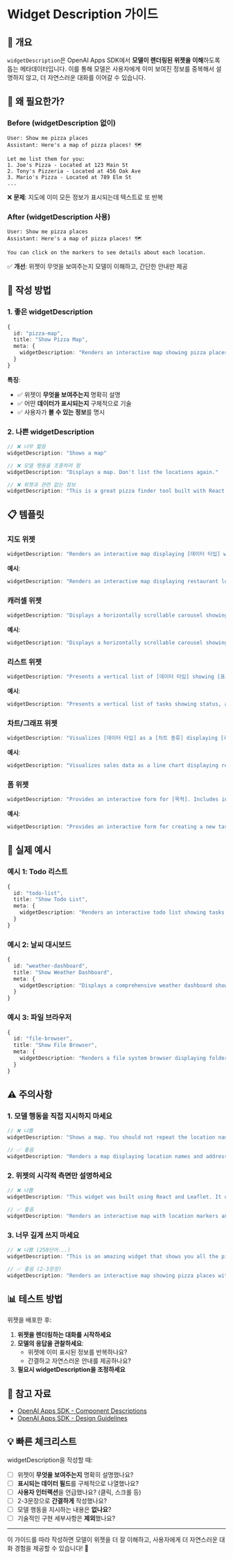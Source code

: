 # Widget Description 가이드

## 📖 개요

`widgetDescription`은 OpenAI Apps SDK에서 **모델이 렌더링된 위젯을 이해**하도록 돕는 메타데이터입니다. 이를 통해 모델은 사용자에게 이미 보여진 정보를 중복해서 설명하지 않고, 더 자연스러운 대화를 이어갈 수 있습니다.

## 🎯 왜 필요한가?

### Before (widgetDescription 없이)
```
User: Show me pizza places
Assistant: Here's a map of pizza places! 🗺️

Let me list them for you:
1. Joe's Pizza - Located at 123 Main St
2. Tony's Pizzeria - Located at 456 Oak Ave
3. Mario's Pizza - Located at 789 Elm St
...
```
❌ **문제**: 지도에 이미 모든 정보가 표시되는데 텍스트로 또 반복

### After (widgetDescription 사용)
```
User: Show me pizza places
Assistant: Here's a map of pizza places! 🗺️

You can click on the markers to see details about each location.
```
✅ **개선**: 위젯이 무엇을 보여주는지 모델이 이해하고, 간단한 안내만 제공

## 📝 작성 방법

### 1. 좋은 widgetDescription

```typescript
{
  id: "pizza-map",
  title: "Show Pizza Map",
  meta: {
    widgetDescription: "Renders an interactive map showing pizza places with markers and location details. Displays information about the selected pizza topping."
  }
}
```

**특징**:
- ✅ 위젯이 **무엇을 보여주는지** 명확히 설명
- ✅ 어떤 **데이터가 표시되는지** 구체적으로 기술
- ✅ 사용자가 **볼 수 있는 정보**를 명시

### 2. 나쁜 widgetDescription

```typescript
// ❌ 너무 짧음
widgetDescription: "Shows a map"

// ❌ 모델 행동을 조종하려 함
widgetDescription: "Displays a map. Don't list the locations again."

// ❌ 위젯과 관련 없는 정보
widgetDescription: "This is a great pizza finder tool built with React."
```

## 📋 템플릿

### 지도 위젯
```typescript
widgetDescription: "Renders an interactive map displaying [데이터 타입] with [표시되는 정보]. Users can interact with markers to see [상세 정보]."
```

**예시**:
```typescript
widgetDescription: "Renders an interactive map displaying restaurant locations with names, ratings, and addresses. Users can interact with markers to see detailed information about each restaurant."
```

### 캐러셀 위젯
```typescript
widgetDescription: "Displays a horizontally scrollable carousel showing [데이터 타입] with [표시 항목]. Each item shows [정보 리스트]."
```

**예시**:
```typescript
widgetDescription: "Displays a horizontally scrollable carousel showing product listings with images, prices, and ratings. Each item shows the product name, current price, and customer rating."
```

### 리스트 위젯
```typescript
widgetDescription: "Presents a vertical list of [데이터 타입] showing [표시 필드]. Each entry includes [정보 리스트]."
```

**예시**:
```typescript
widgetDescription: "Presents a vertical list of tasks showing status, assignee, and due date. Each entry includes a checkbox for completion and a link to detailed view."
```

### 차트/그래프 위젯
```typescript
widgetDescription: "Visualizes [데이터 타입] as a [차트 종류] displaying [축 정보]. Shows [표시되는 인사이트]."
```

**예시**:
```typescript
widgetDescription: "Visualizes sales data as a line chart displaying revenue over time. Shows monthly trends, peaks, and comparison with previous year."
```

### 폼 위젯
```typescript
widgetDescription: "Provides an interactive form for [목적]. Includes input fields for [필드 리스트] and allows users to [가능한 액션]."
```

**예시**:
```typescript
widgetDescription: "Provides an interactive form for creating a new task. Includes input fields for title, description, assignee, and due date, and allows users to save or cancel."
```

## 🎨 실제 예시

### 예시 1: Todo 리스트
```typescript
{
  id: "todo-list",
  title: "Show Todo List",
  meta: {
    widgetDescription: "Renders an interactive todo list showing tasks with their completion status, priority, and due dates. Users can check off items and see task details inline."
  }
}
```

### 예시 2: 날씨 대시보드
```typescript
{
  id: "weather-dashboard",
  title: "Show Weather Dashboard",
  meta: {
    widgetDescription: "Displays a comprehensive weather dashboard showing current conditions, 7-day forecast, temperature graphs, and precipitation chances. Includes hourly breakdown and weather alerts if any."
  }
}
```

### 예시 3: 파일 브라우저
```typescript
{
  id: "file-browser",
  title: "Show File Browser",
  meta: {
    widgetDescription: "Renders a file system browser displaying folders and files with icons, names, sizes, and modification dates. Users can navigate folders and see file previews on hover."
  }
}
```

## ⚠️ 주의사항

### 1. 모델 행동을 직접 지시하지 마세요
```typescript
// ❌ 나쁨
widgetDescription: "Shows a map. You should not repeat the location names."

// ✅ 좋음
widgetDescription: "Renders a map displaying location names and addresses for all listed places."
```

### 2. 위젯의 시각적 측면만 설명하세요
```typescript
// ❌ 나쁨
widgetDescription: "This widget was built using React and Leaflet. It queries our API."

// ✅ 좋음
widgetDescription: "Renders an interactive map with location markers and info popups."
```

### 3. 너무 길게 쓰지 마세요
```typescript
// ❌ 나쁨 (250단어...)
widgetDescription: "This is an amazing widget that shows you all the pizza places in your area. It has been carefully designed with user experience in mind and includes..."

// ✅ 좋음 (2-3문장)
widgetDescription: "Renders an interactive map showing pizza places with ratings and locations. Users can click markers to see detailed information."
```

## 📊 테스트 방법

위젯을 배포한 후:

1. **위젯을 렌더링하는 대화를 시작하세요**
2. **모델의 응답을 관찰하세요**:
   - 위젯에 이미 표시된 정보를 반복하나요?
   - 간결하고 자연스러운 안내를 제공하나요?
3. **필요시 widgetDescription을 조정하세요**

## 🔗 참고 자료

- [OpenAI Apps SDK - Component Descriptions](https://developers.openai.com/apps-sdk/build/mcp-server#add-component-descriptions)
- [OpenAI Apps SDK - Design Guidelines](https://developers.openai.com/apps-sdk/core-concepts/design-guidelines)

## 💡 빠른 체크리스트

widgetDescription을 작성할 때:

- [ ] 위젯이 **무엇을 보여주는지** 명확히 설명했나요?
- [ ] **표시되는 데이터 필드**를 구체적으로 나열했나요?
- [ ] **사용자 인터랙션**을 언급했나요? (클릭, 스크롤 등)
- [ ] 2-3문장으로 **간결하게** 작성했나요?
- [ ] 모델 행동을 지시하는 내용은 **없나요**?
- [ ] 기술적인 구현 세부사항은 **제외**했나요?

---

이 가이드를 따라 작성하면 모델이 위젯을 더 잘 이해하고, 사용자에게 더 자연스러운 대화 경험을 제공할 수 있습니다! 🎉

